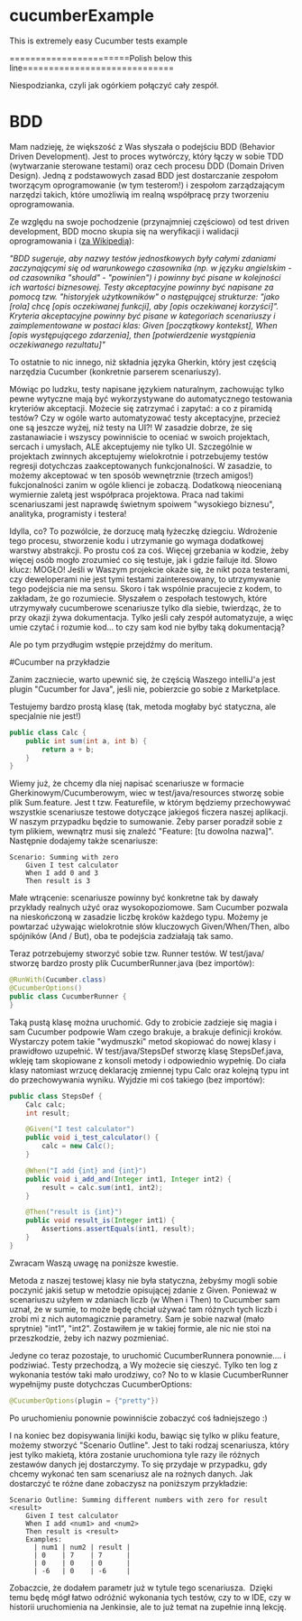 # cucumberExample
This is extremely easy Cucumber tests example

=======================Polish below this line=============================

Niespodzianka, 
czyli jak ogórkiem połączyć cały zespół. 

# BDD
Mam nadzieję, że większość z Was słyszała o podejściu BDD (Behavior Driven Development). Jest to proces wytwórczy, który łączy w sobie TDD (wytwarzanie sterowane testami) oraz cech procesu DDD (Domain Driven Design). Jedną z podstawowych zasad BDD jest dostarczanie zespołom tworzącym oprogramowanie (w tym testerom!) i zespołom zarządzającym narzędzi takich, które umożliwią im realną współpracę przy tworzeniu oprogramowania.

Ze względu na swoje pochodzenie (przynajmniej częściowo) od test driven development, BDD mocno skupia się na weryfikacji i walidacji oprogramowania i ([za Wikipedią](https://pl.wikipedia.org/wiki/Behavior-driven_development)):

*"BDD sugeruje, aby nazwy testów jednostkowych były całymi zdaniami zaczynającymi się od warunkowego czasownika (np. w języku angielskim - od czasownika "should" - "powinien") i powinny być pisane w kolejności ich wartości biznesowej. Testy akceptacyjne powinny być napisane za pomocą tzw. "historyjek użytkowników" o następującej strukturze: "jako [rola] chcę [opis oczekiwanej funkcji], aby [opis oczekiwanej korzyści]". Kryteria akceptacyjne powinny być pisane w kategoriach scenariuszy i zaimplementowane w postaci klas: Given [początkowy kontekst], When [opis występującego zdarzenia], then [potwierdzenie wystąpienia oczekiwanego rezultatu]"*

To ostatnie to nic innego, niż składnia języka Gherkin, który jest częścią narzędzia Cucumber (konkretnie parserem scenariuszy).

Mówiąc po ludzku, testy napisane językiem naturalnym, zachowując tylko pewne wytyczne mają być wykorzystywane do automatycznego testowania kryteriów akceptacji. Możecie się zatrzymać i zapytać: a co z piramidą testów? Czy w ogóle warto automatyzować testy akceptacyjne, przecież one są jeszcze wyżej, niż testy na UI?! W zasadzie dobrze, że się zastanawiacie i wszyscy powinniście to oceniać w swoich projektach, sercach i umysłach, ALE akceptujemy nie tylko UI. Szczególnie w projektach zwinnych akceptujemy wielokrotnie i potrzebujemy testów regresji dotychczas zaakceptowanych funkcjonalności. W zasadzie, to możemy akceptować w ten sposób wewnętrznie (trzech amigos!) fukcjonalności zanim w ogóle klienci je zobaczą. Dodatkową nieocenianą wymiernie zaletą jest współpraca projektowa. Praca nad takimi scenariuszami jest naprawdę świetnym spoiwem "wysokiego biznesu", analityka, programisty i testera!

Idylla, co? To pozwólcie, że dorzucę małą łyżeczkę dziegciu. Wdrożenie tego procesu, stworzenie kodu i utrzymanie go wymaga dodatkowej warstwy abstrakcji. Po prostu coś za coś. Więcej grzebania w kodzie, żeby więcej osób mogło zrozumieć co się testuje, jak i gdzie failuje itd. Słowo klucz: MOGŁO! Jeśli w Waszym projekcie okaże się, że nikt poza testerami, czy deweloperami nie jest tymi testami zainteresowany, to utrzymywanie tego podejścia nie ma sensu. Skoro i tak wspólnie pracujecie z kodem, to zakładam, że go rozumiecie. Słyszałem o zespołach testowych, które utrzymywały cucumberowe scenariusze tylko dla siebie, twierdząc, że to przy okazji żywa dokumentacja. Tylko jeśli cały zespół automatyzuje, a więc umie czytać i rozumie kod... to czy sam kod nie byłby taką dokumentacją?

Ale po tym przydługim wstępie przejdźmy do meritum.

#Cucumber na przykładzie

Zanim zaczniecie, warto upewnić się, że częścią Waszego intelliJ'a jest plugin "Cucumber for Java", jeśli nie, pobierzcie go sobie z Marketplace.


Testujemy bardzo prostą klasę (tak, metoda mogłaby być statyczna, ale specjalnie nie jest!)

```java
public class Calc {
    public int sum(int a, int b) {
        return a + b;
    }
}
```

Wiemy już, że chcemy dla niej napisać scenariusze w formacie Gherkinowym/Cucumberowym, wiec w test/java/resources stworzę sobie plik Sum.feature. Jest t tzw. Featurefile, w którym będziemy przechowywać wszystkie scenariusze testowe dotyczące jakiegoś ficzera naszej aplikacji. W naszym przypadku będzie to sumowanie. Żeby parser poradził sobie z tym plikiem, wewnątrz musi się znaleźć "Feature: [tu dowolna nazwa]". Następnie dodajemy także scenariusze:

```gherkin
Scenario: Summing with zero
    Given I test calculator
    When I add 0 and 3
    Then result is 3
```
Małe wtrącenie: scenariusze powinny być konkretne tak by dawały przykłady realnych użyć oraz wysokopoziomowe. Sam Cucumber pozwala na nieskończoną w zasadzie liczbę kroków każdego typu. Możemy je powtarzać używając wielokrotnie słów kluczowych Given/When/Then, albo spójników (And / But), oba te podejścia zadziałają tak samo.

Teraz potrzebujemy stworzyć sobie tzw. Runner testów. W test/java/ stworzę bardzo prosty plik CucumberRunner.java (bez importów):

```java
@RunWith(Cucumber.class)
@CucumberOptions()
public class CucumberRunner {
}
```

Taką pustą klasę można uruchomić. Gdy to zrobicie zadzieje się magia i sam Cucumber podpowie Wam czego brakuje, a brakuje definicji kroków. Wystarczy potem takie "wydmuszki" metod skopiować do nowej klasy i prawidłowo uzupełnić. W test/java/StepsDef stworzę klasę StepsDef.java, wkleję tam skopiowane z konsoli metody i odpowiednio wypełnię. Do ciała klasy natomiast wrzucę deklarację zmiennej typu Calc oraz kolejną typu int do przechowywania wyniku. Wyjdzie mi coś takiego (bez importów):

```java
public class StepsDef {
    Calc calc;
    int result;

    @Given("I test calculator")
    public void i_test_calculator() {
        calc = new Calc();
    }

    @When("I add {int} and {int}")
    public void i_add_and(Integer int1, Integer int2) {
        result = calc.sum(int1, int2);
    }

    @Then("result is {int}")
    public void result_is(Integer int1) {
        Assertions.assertEquals(int1, result);
    }
}
```

Zwracam Waszą uwagę na poniższe kwestie.

Metoda z naszej testowej klasy nie była statyczna, żebyśmy mogli sobie poczynić jakiś setup w metodzie opisującej zdanie z Given.
Ponieważ w scenariuszu użyłem w zdaniach liczb (w When i Then) to Cucumber sam uznał, że w sumie, to może będę chciał używać tam różnych tych liczb i zrobi mi z nich automagicznie parametry. Sam je sobie nazwał (mało sprytnie) "int1", "int2". Zostawiłem je w takiej formie, ale nic nie stoi na przeszkodzie, żeby ich nazwy pozmieniać.

Jedyne co teraz pozostaje, to uruchomić CucumberRunnera ponownie.... i podziwiać. Testy przechodzą, a Wy możecie się cieszyć. Tylko ten log z wykonania testów taki mało urodziwy, co? No to w klasie CucumberRunner wypełnijmy puste dotychczas CucumberOptions:

```java
@CucumberOptions(plugin = {"pretty"})
```

Po uruchomieniu ponownie powinniście zobaczyć coś ładniejszego :)

I na koniec bez dopisywania linijki kodu, bawiąc się tylko w pliku feature, możemy stworzyć "Scenario Outline". Jest to taki rodzaj scenariusza, który jest tylko makietą, która zostanie uruchomiona tyle razy ile różnych zestawów danych jej dostarczymy. To się przydaje w przypadku, gdy chcemy wykonać ten sam scenariusz ale na rożnych danych. Jak dostarczyć te różne dane zobaczysz na poniższym przykładzie:

```gherkin
Scenario Outline: Summing different numbers with zero for result <result>
    Given I test calculator
    When I add <num1> and <num2>
    Then result is <result>
    Examples:
      | num1 | num2 | result |
      | 0    | 7    | 7      |
      | 0    | 0    | 0      |
      | -6   | 0    | -6     |
```

Zobaczcie, że dodałem parametr już w tytule tego scenariusza.  Dzięki temu będę mógł łatwo odróżnić wykonania tych testów, czy to w IDE, czy w historii uruchomienia na Jenkinsie, ale to już temat na zupełnie inną lekcję.
